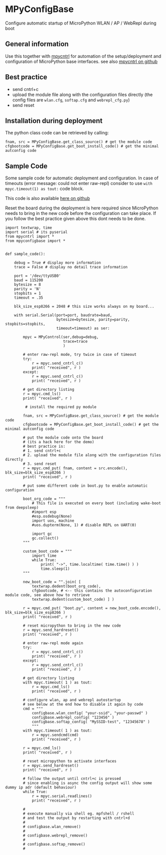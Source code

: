 
# MPyConfigBase

Configure automatic startup of MicroPython WLAN / AP / WebRepl during boot 

## General information

Use this together with [mpycntrl](https://pypi.org/project/mpycntrl/) for automation of the setup/deployment and configuration of MicroPython base interfaces. see also [mpycntrl on github](https://github.com/kr-g/mpycntrl)

## Best practice

* send cntrl+c
* upload the module file along with the configuration files directly (the config files are `wlan.cfg`, `softap.cfg` and `webrepl_cfg.py`)
* send reset

## Installation during deployment

The python class code can be retrieved by calling:

    fnam, src = MPyConfigBase.get_class_source() # get the module code
    cfgbootcode = MPyConfigBase.get_boot_install_code() # get the minimal autconfig code
 

## Sample Code

Some sample code for automatic deployment and configuration. In case of timeouts (error message: could not enter raw-repl) consider to use `with mpyc.timeout(1) as tout:` code block. 

This code is also available [here on github](https://github.com/kr-g/mpyconfigbase)

Reset the board during the deployment is here required since MicroPython needs to bring in the new code before the configuration can take place. If you follow the best practice given above this dont needs to be done.


    import textwrap, time
    import serial # its pyserial 
    from mpycntrl import *
    from mpyconfigbase import *


    def sample_code():
        
        debug = True # display more information 
        trace = False # display no detail trace information 

        port = '/dev/ttyUSB0'
        baud = 115200
        bytesize = 8
        parity = 'N'
        stopbits = 1
        timeout = .35
        
        blk_size_esp8266 = 2048 # this size works always on my board...

        with serial.Serial(port=port, baudrate=baud,
                           bytesize=bytesize, parity=parity, stopbits=stopbits,
                           timeout=timeout) as ser:

            mpyc = MPyControl(ser,debug=debug,
                              trace=trace
                              )
                
            # enter raw-repl mode, try twice in case of timeout
            try:
                r = mpyc.send_cntrl_c()
                print( "received", r )
            except:
                r = mpyc.send_cntrl_c()
                print( "received", r )
            
            # get directory listing
            r = mpyc.cmd_ls()
            print( "received", r )
     
             # install the required py module
     
            fnam, src = MPyConfigBase.get_class_source() # get the module code
            cfgbootcode = MPyConfigBase.get_boot_install_code() # get the minimal autconfig code
     
            # put the module code onto the board
            # (its a hack here for the demo)
            # best practice is:
            # 1. send cntrl+c
            # 2. upload the module file along with the configuration files directly
            # 3. send reset
            r = mpyc.cmd_put( fnam, content = src.encode(), blk_size=blk_size_esp8266 )
            print( "received", r )

            # put some different code in boot.py to enable automatic configuration

            boot_org_code = """
                # This file is executed on every boot (including wake-boot from deepsleep)
                #import esp
                #esp.osdebug(None)
                import uos, machine
                #uos.dupterm(None, 1) # disable REPL on UART(0)

                import gc
                gc.collect()
            """
            
            custom_boot_code = """
                import time
                while True:
                    print( "->", time.localtime( time.time() ) )
                    time.sleep(1)
            """
            
            new_boot_code = "".join( [
                textwrap.dedent(boot_org_code),
                cfgbootcode, # <-- this contains the autoconfiguration module code, see above how to retrieve 
                textwrap.dedent(custom_boot_code) ] )
            
            r = mpyc.cmd_put( "boot.py", content = new_boot_code.encode(), blk_size=blk_size_esp8266 )
            print( "received", r )
           
            # reset micropython to bring in the new code
            r = mpyc.send_hardreset()
            print( "received", r )
                  
            # enter raw-repl mode again
            try:
                r = mpyc.send_cntrl_c()
                print( "received", r )
            except:
                r = mpyc.send_cntrl_c()
                print( "received", r )

            # get directory listing
            with mpyc.timeout( 1 ) as tout:
                r = mpyc.cmd_ls()
                print( "received", r )

            # configure wlan, ap and webrepl autostartup
            # see below at the end how to disable it again by code
            cmd = """
                configbase.wlan_config( "your-ssid", "your-passwd" )
                configbase.webrepl_config( "123456" )
                configbase.softap_config( "MySSID-test", "12345678" )
                """
            with mpyc.timeout( 1 ) as tout:
                r = mpyc.sendcmd(cmd)
                print( "received", r )

            r = mpyc.cmd_ls()
            print( "received", r )

            # reset micropython to activate interfaces
            r = mpyc.send_hardreset()
            print( "received", r )
            
            # follow the output until cntrl+c is pressed
            # since enabling is async the config output will show some dummy ip adr (default behaviour)
            while True:
                r = mpyc.serial.readlines()
                print( "received", r )
               
            # 
            # execute manually via shell eg. mpfshell / rshell
            # and test the output by restarting with cntrl+d
            #
            # configbase.wlan_remove()
            #
            # configbase.webrepl_remove()
            #
            # configbase.softap_remove()
            # 
               



